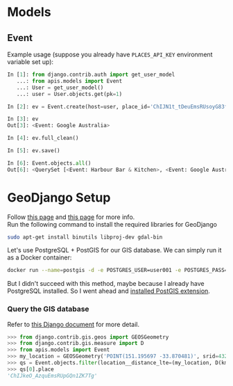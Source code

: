 # Models
## Event
Example usage (suppose you already have `PLACES_API_KEY` environment variable set up):
```python
In [1]: from django.contrib.auth import get_user_model 
   ...: from apis.models import Event
   ...: User = get_user_model()
   ...: user = User.objects.get(pk=1)                                                                                                                                                                                          

In [2]: ev = Event.create(host=user, place_id='ChIJN1t_tDeuEmsRUsoyG83frY4')                                                                                                                                                   

In [3]: ev                                                                                                                                                                                                                     
Out[3]: <Event: Google Australia>

In [4]: ev.full_clean()                                                                                                                                                                                                        

In [5]: ev.save()                                                                                                                                                                                                              

In [6]: Event.objects.all()                                                                                                                                                                                                    
Out[6]: <QuerySet [<Event: Harbour Bar & Kitchen>, <Event: Google Australia>]>
```
# GeoDjango Setup
Follow [this page](https://docs.djangoproject.com/en/3.0/ref/contrib/gis/install/geolibs/) and [this page](https://realpython.com/location-based-app-with-geodjango-tutorial/) for more info.  
Run the following command to install the required libraries for GeoDjango
```bash
sudo apt-get install binutils libproj-dev gdal-bin
```
Let's use PostgreSQL + PostGIS for our GIS database. We can simply run it as a Docker container:
```bash
docker run --name=postgis -d -e POSTGRES_USER=user001 -e POSTGRES_PASS=testpassword -e POSTGRES_DBNAME=gis -p 5432:5432 kartoza/postgis:9.6-2.4
```
But I didn't succeed with this method, maybe because I already have PostgreSQL installed. So I went ahead and [installed PostGIS extension](http://www.bostongis.com/PrinterFriendly.aspx?content_name=postgis_tut01).

### Query the GIS database
Refer to [this Django document](https://docs.djangoproject.com/en/3.0/ref/contrib/gis/db-api/#distance-lookups) for more detail.
```python
>>> from django.contrib.gis.geos import GEOSGeometry
>>> from django.contrib.gis.measure import D
>>> from apis.models import Event
>>> my_location = GEOSGeometry('POINT(151.195697 -33.870481)', srid=4326)
>>> qs = Event.objects.filter(location__distance_lte=(my_location, D(km=1)))
>>> qs[0].place
'ChIJkeO_AzquEmsRUpGQn1ZK7Tg'
```
